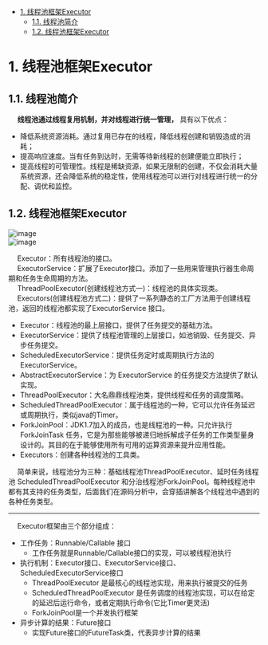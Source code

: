 
<!-- TOC -->

- [1. 线程池框架Executor](#1-线程池框架executor)
    - [1.1. 线程池简介](#11-线程池简介)
    - [1.2. 线程池框架Executor](#12-线程池框架executor)

<!-- /TOC -->


# 1. 线程池框架Executor
<!-- 

-->

## 1.1. 线程池简介
&emsp; **线程池通过线程复用机制，并对线程进行统一管理，** 具有以下优点：  

* 降低系统资源消耗。通过复用已存在的线程，降低线程创建和销毁造成的消耗；  
* 提高响应速度。当有任务到达时，无需等待新线程的创建便能立即执行；  
* 提高线程的可管理性。线程是稀缺资源，如果无限制的创建，不仅会消耗大量系统资源，还会降低系统的稳定性，使用线程池可以进行对线程进行统一的分配、调优和监控。  



## 1.2. 线程池框架Executor
![image](https://gitee.com/wt1814/pic-host/raw/master/images/java/concurrent/threadPool-2.png)   
![image](https://gitee.com/wt1814/pic-host/raw/master/images/java/concurrent/threadPool-21.png)   


&emsp; Executor：所有线程池的接口。  
&emsp; ExecutorService：扩展了Executor接口。添加了一些用来管理执行器生命周期和任务生命周期的方法。  
&emsp; ThreadPoolExecutor(创建线程池方式一)：线程池的具体实现类。  
&emsp; Executors(创建线程池方式二)：提供了一系列静态的工厂方法用于创建线程池，返回的线程池都实现了ExecutorService 接口。  

* Executor：线程池的最上层接口，提供了任务提交的基础方法。  
* ExecutorService：提供了线程池管理的上层接口，如池销毁、任务提交、异步任务提交。  
* ScheduledExecutorService：提供任务定时或周期执行方法的 ExecutorService。  
* AbstractExecutorService：为 ExecutorService 的任务提交方法提供了默认实现。  
* ThreadPoolExecutor：大名鼎鼎线程池类，提供线程和任务的调度策略。  
* ScheduledThreadPoolExecutor：属于线程池的一种，它可以允许任务延迟或周期执行，类似java的Timer。  
* ForkJoinPool：JDK1.7加入的成员，也是线程池的一种。只允许执行 ForkJoinTask 任务，它是为那些能够被递归地拆解成子任务的工作类型量身设计的。其目的在于能够使用所有可用的运算资源来提升应用性能。  
* Executors：创建各种线程池的工具类。  

&emsp; 简单来说，线程池分为三种：基础线程池ThreadPoolExecutor、延时任务线程池 ScheduledThreadPoolExecutor 和分治线程池ForkJoinPool。每种线程池中都有其支持的任务类型，后面我们在源码分析中，会穿插讲解各个线程池中遇到的各种任务类型。  

---------

&emsp; Executor框架由三个部分组成：  

* 工作任务：Runnable/Callable 接口
    * 工作任务就是Runnable/Callable接口的实现，可以被线程池执行
* 执行机制：Executor接口、ExecutorService接口、ScheduledExecutorService接口
    * ThreadPoolExecutor 是最核心的线程池实现，用来执行被提交的任务
    * ScheduledThreadPoolExecutor 是任务调度的线程池实现，可以在给定的延迟后运行命令，或者定期执行命令(它比Timer更灵活)
    * ForkJoinPool是一个并发执行框架
* 异步计算的结果：Future接口
    * 实现Future接口的FutureTask类，代表异步计算的结果


